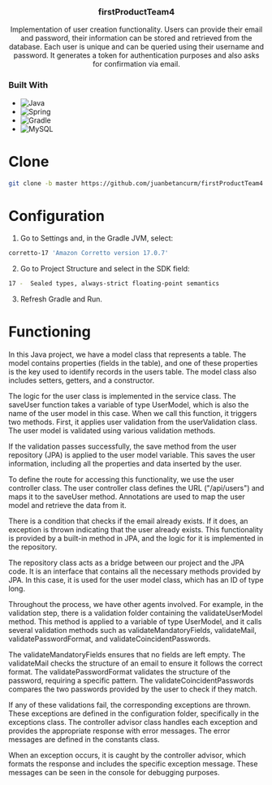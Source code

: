 <br />
<div align="center">
<h3 align="center">firstProductTeam4</h3>
  <p align="center">
    Implementation of user creation functionality. Users can provide their email and password, their information can be stored and retrieved from the database. Each user is unique and can be queried using their username and password. It generates a token for authentication purposes and also asks for confirmation via email.
  </p>
</div>

### Built With

* ![Java](https://img.shields.io/badge/java-%23ED8B00.svg?style=for-the-badge&logo=java&logoColor=white)
* ![Spring](https://img.shields.io/badge/Spring-6DB33F?style=for-the-badge&logo=spring&logoColor=white)
* ![Gradle](https://img.shields.io/badge/Gradle-02303A.svg?style=for-the-badge&logo=Gradle&logoColor=white)
* ![MySQL](https://img.shields.io/badge/MySQL-00000F?style=for-the-badge&logo=mysql&logoColor=white)

# Clone

```bash
git clone -b master https://github.com/juanbetancurm/firstProductTeam4.git 'nameSelectedByYou'
```

# Configuration

1. Go to Settings and, in the Gradle JVM, select:
```bash
corretto-17 'Amazon Corretto version 17.0.7'
```
2. Go to Project Structure and select in the SDK field:
```bash
17 -  Sealed types, always-strict floating-point semantics
```
3. Refresh Gradle and Run.

# Functioning

In this Java project, we have a model class that represents a table. The model contains properties (fields in the table), and one of these properties is the key used to identify records in the users table. The model class also includes setters, getters, and a constructor.

The logic for the user class is implemented in the service class. The saveUser function takes a variable of type UserModel, which is also the name of the user model in this case. When we call this function, it triggers two methods. First, it applies user validation from the userValidation class. The user model is validated using various validation methods.

If the validation passes successfully, the save method from the user repository (JPA) is applied to the user model variable. This saves the user information, including all the properties and data inserted by the user.

To define the route for accessing this functionality, we use the user controller class. The user controller class defines the URL ("/api/users") and maps it to the saveUser method. Annotations are used to map the user model and retrieve the data from it.

There is a condition that checks if the email already exists. If it does, an exception is thrown indicating that the user already exists. This functionality is provided by a built-in method in JPA, and the logic for it is implemented in the repository.

The repository class acts as a bridge between our project and the JPA code. It is an interface that contains all the necessary methods provided by JPA. In this case, it is used for the user model class, which has an ID of type long.

Throughout the process, we have other agents involved. For example, in the validation step, there is a validation folder containing the validateUserModel method. This method is applied to a variable of type UserModel, and it calls several validation methods such as validateMandatoryFields, validateMail, validatePasswordFormat, and validateCoincidentPasswords.

The validateMandatoryFields ensures that no fields are left empty. The validateMail checks the structure of an email to ensure it follows the correct format. The validatePasswordFormat validates the structure of the password, requiring a specific pattern. The validateCoincidentPasswords compares the two passwords provided by the user to check if they match.

If any of these validations fail, the corresponding exceptions are thrown. These exceptions are defined in the configuration folder, specifically in the exceptions class. The controller advisor class handles each exception and provides the appropriate response with error messages. The error messages are defined in the constants class.

When an exception occurs, it is caught by the controller advisor, which formats the response and includes the specific exception message. These messages can be seen in the console for debugging purposes.
